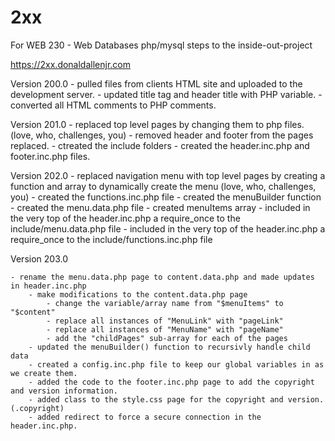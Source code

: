 # 2xx
For WEB 230 - Web Databases
php/mysql steps to the inside-out-project

https://2xx.donaldallenjr.com

Version 200.0
	- pulled files from clients HTML site and uploaded to the development server.
	- updated title tag and header title with PHP variable.
	- converted all HTML comments to PHP comments.

Version 201.0
	- replaced top level pages by changing them to php files. (love, who, challenges, you)
	- removed header and footer from the pages replaced.
	- ctreated the include folders
	- created the header.inc.php and footer.inc.php files.

Version 202.0
	- replaced navigation menu with top level pages by creating a function and array to dynamically create the menu (love, who, challenges, you)
	- created the functions.inc.php file
		- created the menuBuilder function
	- created the menu.data.php file
		- created menuItems array
	- included in the very top of the header.inc.php a require_once to the include/menu.data.php file
	- included in the very top of the header.inc.php a require_once to the include/functions.inc.php file

Version 203.0

	- rename the menu.data.php page to content.data.php and made updates in header.inc.php
		- make modifications to the content.data.php page
			- change the variable/array name from "$menuItems" to "$content"
			- replace all instances of "MenuLink" with "pageLink"
			- replace all instances of "MenuName" with "pageName"
			- add the "childPages" sub-array for each of the pages
		- updated the menuBuilder() function to recursivly handle child data
		- created a config.inc.php file to keep our global variables in as we create them.
		- added the code to the footer.inc.php page to add the copyright and version information.
		- added class to the style.css page for the copyright and version. (.copyright)
		- added redirect to force a secure connection in the header.inc.php.
